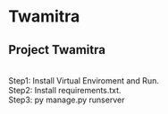 # Twamitra

<h2>Project Twamitra</h2>
<br>
Step1: Install Virtual Enviroment and Run.
<br>
Step2: Install requirements.txt.
<br>
Step3: py manage.py runserver
